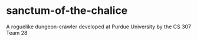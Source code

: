 # sanctum-of-the-chalice
A roguelike dungeon-crawler developed at Purdue University by the CS 307 Team 28
